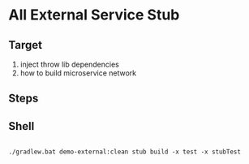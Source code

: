 # All External Service Stub

## Target

1. inject throw lib dependencies
2. how to build microservice network


## Steps



## Shell

```shell

./gradlew.bat demo-external:clean stub build -x test -x stubTest

```